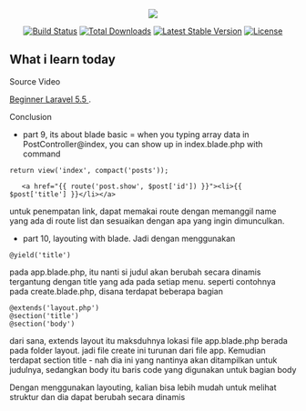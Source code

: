 <p align="center"><img src="https://laravel.com/assets/img/components/logo-laravel.svg"></p>

<p align="center">
<a href="https://travis-ci.org/laravel/framework"><img src="https://travis-ci.org/laravel/framework.svg" alt="Build Status"></a>
<a href="https://packagist.org/packages/laravel/framework"><img src="https://poser.pugx.org/laravel/framework/d/total.svg" alt="Total Downloads"></a>
<a href="https://packagist.org/packages/laravel/framework"><img src="https://poser.pugx.org/laravel/framework/v/stable.svg" alt="Latest Stable Version"></a>
<a href="https://packagist.org/packages/laravel/framework"><img src="https://poser.pugx.org/laravel/framework/license.svg" alt="License"></a>
</p>

## What i learn today

Source Video

[Beginner Laravel 5.5 ](https://www.youtube.com/playlist?list=PL1aMeb5UP_PGje8-vt99VyVuVikcaSpTG).

Conclusion
- part 9, its about blade basic = when you typing array data in PostController@index, you can show up in index.blade.php with command 
```
return view('index', compact('posts'));
```
```
   <a href="{{ route('post.show', $post['id']) }}"><li>{{ $post['title'] }}</li></a>
```

untuk penempatan link, dapat memakai route dengan memanggil name yang ada di route list dan sesuaikan dengan apa yang ingin dimunculkan.

- part 10, layouting with blade. Jadi dengan menggunakan 
```
@yield('title')

```
pada app.blade.php, itu nanti si judul akan berubah secara dinamis tergantung dengan title yang ada pada setiap menu. seperti contohnya pada create.blade.php, disana terdapat beberapa bagian

```
@extends('layout.php')
@section('title')
@section('body')

```

dari sana, extends layout itu maksduhnya lokasi file app.blade.php berada pada folder layout. jadi file create ini turunan dari file app. Kemudian terdapat section title - nah dia ini yang nantinya akan ditampilkan untuk judulnya, sedangkan body itu baris code yang digunakan untuk bagian body 

Dengan menggunakan layouting, kalian bisa lebih mudah untuk melihat struktur dan dia dapat berubah secara dinamis


